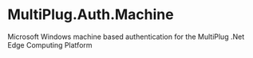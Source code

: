 # MultiPlug.Auth.Machine
Microsoft Windows machine based authentication for the MultiPlug .Net Edge Computing Platform
